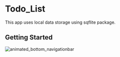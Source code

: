 # Todo_List

This app uses local data storage using sqflite package.

## Getting Started

![animated_bottom_navigationbar](<https://github.com/FarrukhSajjad/todolist_sqflite_flutter/blob/master/assets/20210125_194602.gif>)
